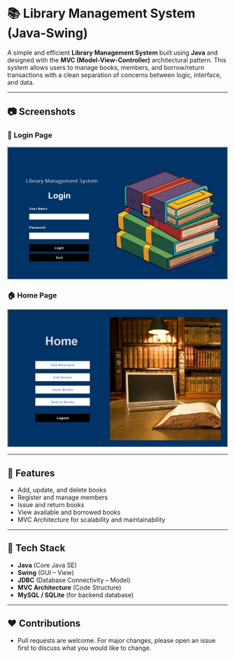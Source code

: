 # 📚 Library Management System (Java-Swing)

A simple and efficient **Library Management System** built using **Java** and designed with the **MVC (Model-View-Controller)** architectural pattern. This system allows users to manage books, members, and borrow/return transactions with a clean separation of concerns between logic, interface, and data.

---

## 📷 Screenshots

### 🔐 Login Page
![Login Page](./screenshots/login.jpeg)

### 🏠 Home Page
![Home Page](./screenshots/home.jpeg)

---

## 🚀 Features

- Add, update, and delete books
- Register and manage members
- Issue and return books
- View available and borrowed books
- MVC Architecture for scalability and maintainability

---

## 🧱 Tech Stack

- **Java** (Core Java SE)
- **Swing** (GUI – View)
- **JDBC** (Database Connectivity – Model)
- **MVC Architecture** (Code Structure)
- **MySQL / SQLite** (for backend database)

---

## ❤️ Contributions

- Pull requests are welcome. For major changes, please open an issue first to discuss what you would like to change.
